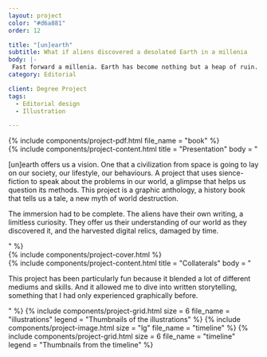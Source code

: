 ```yaml
---
layout: project
color: "#d6a881"
order: 12

title: "[un]earth"
subtitle: What if aliens discovered a desolated Earth in a millenia
body: |-
 Fast forward a millenia. Earth has become nothing but a heap of ruin. A world forgotten in time and space… Almost. Coming from the outer limits of the cosmos, a race discovers our planet. Seeing it desolate, with no explanation why, they start to dig the surface, excavating the past.
category: Editorial

client: Degree Project
tags:
  - Editorial design
  - Illustration

---
```


<div class="section">
  <div class="section__container">
    {% include components/project-pdf.html 
      file_name = "book"
    %}
  </div>
</div>

<div class="section">
  <div class="section__container">
    {% include components/project-content.html
      title = "Presentation"
      body = "
        <p>[un]earth offers us a vision. One that a civilization from space is going to lay on our society, our lifestyle, our behaviours. A project that uses sience-fiction to speak about the problems in our world, a glimpse that helps us question its methods. This project is a graphic anthology, a history book that tells us a tale, a new myth of world destruction.</p>
        <p>The immersion had to be complete. The aliens have their own writing, a limitless curiosity. They offer us their understanding of our world as they discovered it, and the harvested digital relics, damaged by time.</p>
      "
    %}
  </div>
</div>

<div class="section section--fullWidth">
  <div class="section__container">
    {% include components/project-cover.html %}
  </div>
</div>

<div class="section">
  <div class="section__container">
    {% include components/project-content.html
      title = "Collaterals"
      body = "
        <p>This project has been particularly fun because it blended a lot of different mediums and skills. And it allowed me to dive into written storytelling, something that I had only experienced graphically before.</p>
      "
    %}
    {% include components/project-grid.html
      size = 6
      file_name = "illustrations"
      legend = "Thumbnails of the illustrations"
    %}
    {% include components/project-image.html 
      size = "lg"
      file_name = "timeline"
    %}
    {% include components/project-grid.html
      size = 6
      file_name = "timeline"
      legend = "Thumbnails from the timeline"
    %}
  </div>
</div>
